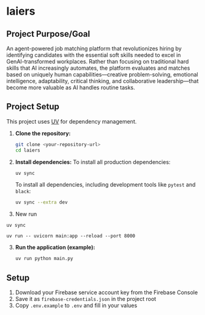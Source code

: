 # laiers

## Project Purpose/Goal
An agent-powered job matching platform that revolutionizes hiring by identifying candidates with the essential soft skills needed to excel in GenAI-transformed workplaces. Rather than focusing on traditional hard skills that AI increasingly automates, the platform evaluates and matches based on uniquely human capabilities—creative problem-solving, emotional intelligence, adaptability, critical thinking, and collaborative leadership—that become more valuable as AI handles routine tasks.

## Project Setup

This project uses [UV](https://github.com/astral-sh/uv) for dependency management.

1.  **Clone the repository:**
    ```bash
    git clone <your-repository-url>
    cd laiers
    ```

2.  **Install dependencies:**
    To install all production dependencies:
    ```bash
    uv sync
    ```
    To install all dependencies, including development tools like `pytest` and `black`:
    ```bash
    uv sync --extra dev
    ```

3. New run
```
uv sync
```

```
uv run -- uvicorn main:app --reload --port 8000
```

3.  **Run the application (example):**
    ```bash
    uv run python main.py
    ```

## Setup

1. Download your Firebase service account key from the Firebase Console
2. Save it as `firebase-credentials.json` in the project root
3. Copy `.env.example` to `.env` and fill in your values
